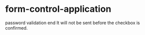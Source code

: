 # form-control-application
password validation end It will not be sent before the checkbox is confirmed.
